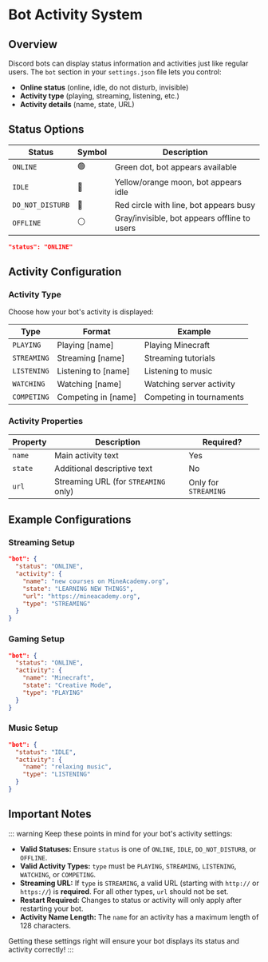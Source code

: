 # Bot Activity System

## Overview

Discord bots can display status information and activities just like regular users. The `bot` section in your `settings.json` file lets you control:

- **Online status** (online, idle, do not disturb, invisible)
- **Activity type** (playing, streaming, listening, etc.)
- **Activity details** (name, state, URL)

## Status Options

| Status           | Symbol | Description                                  |
| ---------------- | ------ | -------------------------------------------- |
| `ONLINE`         | 🟢     | Green dot, bot appears available             |
| `IDLE`           | 🌙     | Yellow/orange moon, bot appears idle         |
| `DO_NOT_DISTURB` | 🔴     | Red circle with line, bot appears busy       |
| `OFFLINE`        | ⚪     | Gray/invisible, bot appears offline to users |

```json
"status": "ONLINE"
```

## Activity Configuration

### Activity Type

Choose how your bot's activity is displayed:

| Type        | Format              | Example                  |
| ----------- | ------------------- | ------------------------ |
| `PLAYING`   | Playing [name]      | Playing Minecraft        |
| `STREAMING` | Streaming [name]    | Streaming tutorials      |
| `LISTENING` | Listening to [name] | Listening to music       |
| `WATCHING`  | Watching [name]     | Watching server activity |
| `COMPETING` | Competing in [name] | Competing in tournaments |

### Activity Properties

| Property | Description                          | Required?            |
| -------- | ------------------------------------ | -------------------- |
| `name`   | Main activity text                   | Yes                  |
| `state`  | Additional descriptive text          | No                   |
| `url`    | Streaming URL (for `STREAMING` only) | Only for `STREAMING` |

## Example Configurations

### Streaming Setup

```json
"bot": {
  "status": "ONLINE",
  "activity": {
    "name": "new courses on MineAcademy.org",
    "state": "LEARNING NEW THINGS",
    "url": "https://mineacademy.org",
    "type": "STREAMING"
  }
}
```

### Gaming Setup

```json
"bot": {
  "status": "ONLINE",
  "activity": {
    "name": "Minecraft",
    "state": "Creative Mode",
    "type": "PLAYING"
  }
}
```

### Music Setup

```json
"bot": {
  "status": "IDLE",
  "activity": {
    "name": "relaxing music",
    "type": "LISTENING"
  }
}
```

## Important Notes

::: warning Keep these points in mind for your bot's activity settings:

- **Valid Statuses:** Ensure `status` is one of `ONLINE`, `IDLE`, `DO_NOT_DISTURB`, or `OFFLINE`.
- **Valid Activity Types:** `type` must be `PLAYING`, `STREAMING`, `LISTENING`, `WATCHING`, or `COMPETING`.
- **Streaming URL:** If `type` is `STREAMING`, a valid URL (starting with `http://` or `https://`) is **required**. For all other types, `url` should not be set.
- **Restart Required:** Changes to status or activity will only apply after restarting your bot.
- **Activity Name Length:** The `name` for an activity has a maximum length of 128 characters.

Getting these settings right will ensure your bot displays its status and activity correctly!
:::
